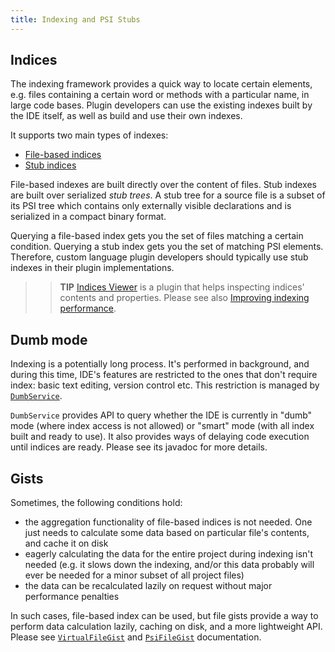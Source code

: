 ```yaml
---
title: Indexing and PSI Stubs
---
```


## Indices

The indexing framework provides a quick way to locate certain elements, e.g. files containing a certain word or methods with a particular name, in large code bases. Plugin developers can use the existing indexes built by the IDE itself, as well as build and use their own indexes.

It supports two main types of indexes:

* [File-based indices](/basics/indexing_and_psi_stubs/file_based_indexes.md)
* [Stub indices](/basics/indexing_and_psi_stubs/stub_indexes.md)

File-based indexes are built directly over the content of files. Stub indexes are built over serialized *stub trees*. A stub tree for a source file is a subset of its PSI tree which contains only externally visible declarations and is serialized in a compact binary format.

Querying a file-based index gets you the set of files matching a certain condition. Querying a stub index gets you the set of matching PSI elements. Therefore, custom language plugin developers should typically use stub indexes in their plugin implementations.

>> **TIP** [Indices Viewer](https://plugins.jetbrains.com/plugin/13029-indices-viewer/) is a plugin that helps inspecting indices' contents and properties. 
Please see also [Improving indexing performance](/reference_guide/performance/performance.md#improving-indexing-performance).

## Dumb mode

Indexing is a potentially long process. It's performed in background, and during this time, IDE's features are restricted to the ones that don't require index: basic text editing, version control etc. This restriction is managed by [`DumbService`](upsource:///platform/core-api/src/com/intellij/openapi/project/DumbService.java).

`DumbService` provides API to query whether the IDE is currently in "dumb" mode (where index access is not allowed) or "smart" mode (with all index built and ready to use). It also provides ways of delaying code execution until indices are ready. Please see its javadoc for more details.

## Gists

Sometimes, the following conditions hold:

* the aggregation functionality of file-based indices is not needed. One just needs to calculate some data based on particular file's contents, and cache it on disk
* eagerly calculating the data for the entire project during indexing isn't needed (e.g. it slows down the indexing, and/or this data probably will ever be needed for a minor subset of all project files)
* the data can be recalculated lazily on request without major performance penalties

In such cases, file-based index can be used, but file gists provide a way to perform data calculation lazily, caching on disk, and a more lightweight API. Please see [`VirtualFileGist`](upsource:///platform/indexing-api/src/com/intellij/util/gist/VirtualFileGist.java) and [`PsiFileGist`](upsource:///platform/indexing-api/src/com/intellij/util/gist/PsiFileGist.java) documentation.
